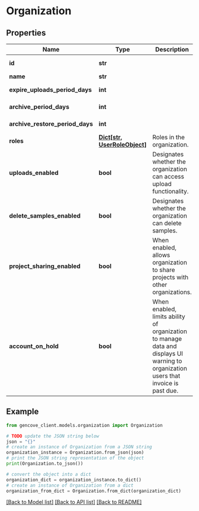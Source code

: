 # Organization


## Properties

Name | Type | Description | Notes
------------ | ------------- | ------------- | -------------
**id** | **str** |  | [optional] [readonly]
**name** | **str** |  |
**expire_uploads_period_days** | **int** |  | [optional] [readonly]
**archive_period_days** | **int** |  | [optional] [readonly]
**archive_restore_period_days** | **int** |  | [optional] [readonly]
**roles** | [**Dict[str, UserRoleObject]**](UserRoleObject.md) | Roles in the organization. | [optional] [readonly]
**uploads_enabled** | **bool** | Designates whether the organization can access upload functionality. | [optional] [readonly]
**delete_samples_enabled** | **bool** | Designates whether the organization can delete samples. | [optional] [readonly]
**project_sharing_enabled** | **bool** | When enabled, allows organization to share projects with other organizations. | [optional] [readonly]
**account_on_hold** | **bool** | When enabled, limits ability of organization to manage data and displays UI warning to organization users that invoice is past due. | [optional] [readonly]

## Example

```python
from gencove_client.models.organization import Organization

# TODO update the JSON string below
json = "{}"
# create an instance of Organization from a JSON string
organization_instance = Organization.from_json(json)
# print the JSON string representation of the object
print(Organization.to_json())

# convert the object into a dict
organization_dict = organization_instance.to_dict()
# create an instance of Organization from a dict
organization_from_dict = Organization.from_dict(organization_dict)
```
[[Back to Model list]](../README.md#documentation-for-models) [[Back to API list]](../README.md#documentation-for-api-endpoints) [[Back to README]](../README.md)
